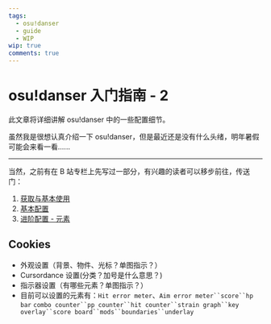```yaml
---
tags:
  - osu!danser
  - guide
  - WIP
wip: true
comments: true
---
```


# osu!danser 入门指南 - 2

此文章将详细讲解 osu!danser 中的一些配置细节。

虽然我是很想认真介绍一下 osu!danser，但是最近还是没有什么头绪，明年暑假可能会来看一看......

---

当然，之前有在 B 站专栏上先写过一部分，有兴趣的读者可以移步前往，传送门：

1. [获取与基本使用](https://www.bilibili.com/read/cv23096754)
2. [基本配置](https://www.bilibili.com/read/cv23105271)
3. [进阶配置 - 元素](https://www.bilibili.com/read/cv23185996/)

## Cookies

- 外观设置（背景、物件、光标？单图指示？）
- Cursordance 设置(分类？加号是什么意思？)
- 指示器设置（有哪些元素？单图指示？）
- 目前可以设置的元素有：`Hit error meter`、`Aim error meter``score``hp bar`
`combo counter``pp counter``hit counter``strain graph``key overlay``score board``mods``boundaries``underlay`
